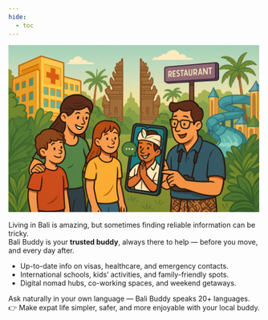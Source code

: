 ```yaml
---
hide:
  - toc
---
```


<img src="/assets/logos/expat_logo.png" alt="Bali Buddy Logo" width="500">

Living in Bali is amazing, but sometimes finding reliable information can be tricky.  
Bali Buddy is your **trusted buddy**, always there to help — before you move, and every day after.  

- Up-to-date info on visas, healthcare, and emergency contacts.  
- International schools, kids’ activities, and family-friendly spots.  
- Digital nomad hubs, co-working spaces, and weekend getaways.  

Ask naturally in your own language — Bali Buddy speaks 20+ languages.  
👉 Make expat life simpler, safer, and more enjoyable with your local buddy.  
